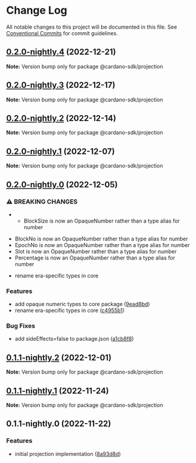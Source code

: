 # Change Log

All notable changes to this project will be documented in this file.
See [Conventional Commits](https://conventionalcommits.org) for commit guidelines.

## [0.2.0-nightly.4](https://github.com/input-output-hk/cardano-js-sdk/compare/@cardano-sdk/projection@0.2.0-nightly.3...@cardano-sdk/projection@0.2.0-nightly.4) (2022-12-21)

**Note:** Version bump only for package @cardano-sdk/projection

## [0.2.0-nightly.3](https://github.com/input-output-hk/cardano-js-sdk/compare/@cardano-sdk/projection@0.2.0-nightly.2...@cardano-sdk/projection@0.2.0-nightly.3) (2022-12-17)

**Note:** Version bump only for package @cardano-sdk/projection

## [0.2.0-nightly.2](https://github.com/input-output-hk/cardano-js-sdk/compare/@cardano-sdk/projection@0.2.0-nightly.1...@cardano-sdk/projection@0.2.0-nightly.2) (2022-12-14)

**Note:** Version bump only for package @cardano-sdk/projection

## [0.2.0-nightly.1](https://github.com/input-output-hk/cardano-js-sdk/compare/@cardano-sdk/projection@0.2.0-nightly.0...@cardano-sdk/projection@0.2.0-nightly.1) (2022-12-07)

**Note:** Version bump only for package @cardano-sdk/projection

## [0.2.0-nightly.0](https://github.com/input-output-hk/cardano-js-sdk/compare/@cardano-sdk/projection@0.1.1-nightly.2...@cardano-sdk/projection@0.2.0-nightly.0) (2022-12-05)

### ⚠ BREAKING CHANGES

- - BlockSize is now an OpaqueNumber rather than a type alias for number

* BlockNo is now an OpaqueNumber rather than a type alias for number
* EpochNo is now an OpaqueNumber rather than a type alias for number
* Slot is now an OpaqueNumber rather than a type alias for number
* Percentage is now an OpaqueNumber rather than a type alias for number

- rename era-specific types in core

### Features

- add opaque numeric types to core package ([9ead8bd](https://github.com/input-output-hk/cardano-js-sdk/commit/9ead8bdb34b7ffc57c32f9ab18a6c6ca14af3fda))
- rename era-specific types in core ([c4955b1](https://github.com/input-output-hk/cardano-js-sdk/commit/c4955b1f3ae0992bb55b1c1461a1e449be0b6ef2))

### Bug Fixes

- add sideEffects=false to package.json ([a1cb8f8](https://github.com/input-output-hk/cardano-js-sdk/commit/a1cb8f807e8d5947d0c512e0918713ff97d5d48e))

## [0.1.1-nightly.2](https://github.com/input-output-hk/cardano-js-sdk/compare/@cardano-sdk/projection@0.1.1-nightly.1...@cardano-sdk/projection@0.1.1-nightly.2) (2022-12-01)

**Note:** Version bump only for package @cardano-sdk/projection

## [0.1.1-nightly.1](https://github.com/input-output-hk/cardano-js-sdk/compare/@cardano-sdk/projection@0.1.1-nightly.0...@cardano-sdk/projection@0.1.1-nightly.1) (2022-11-24)

**Note:** Version bump only for package @cardano-sdk/projection

## 0.1.1-nightly.0 (2022-11-22)

### Features

- initial projection implementation ([8a93d8d](https://github.com/input-output-hk/cardano-js-sdk/commit/8a93d8d427eb947b6f34566f8a694fcedfe0e59f))
